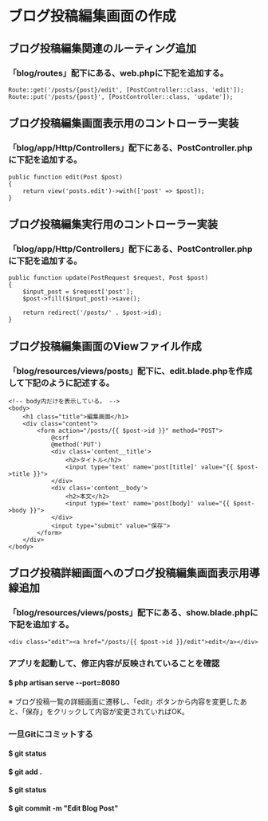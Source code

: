 # ブログ投稿編集画面の作成

## ブログ投稿編集関連のルーティング追加
### 「blog/routes」配下にある、web.phpに下記を追加する。

    Route::get('/posts/{post}/edit', [PostController::class, 'edit']);
    Route::put('/posts/{post}', [PostController::class, 'update']);

## ブログ投稿編集画面表示用のコントローラー実装
### 「blog/app/Http/Controllers」配下にある、PostController.phpに下記を追加する。

    public function edit(Post $post)
    {
        return view('posts.edit')->with(['post' => $post]);
    }

## ブログ投稿編集実行用のコントローラー実装
### 「blog/app/Http/Controllers」配下にある、PostController.phpに下記を追加する。

    public function update(PostRequest $request, Post $post)
    {
        $input_post = $request['post'];
        $post->fill($input_post)->save();

        return redirect('/posts/' . $post->id);
    }

## ブログ投稿編集画面のViewファイル作成
### 「blog/resources/views/posts」配下に、edit.blade.phpを作成して下記のように記述する。

    <!-- body内だけを表示している。 -->
    <body>
        <h1 class="title">編集画面</h1>
        <div class="content">
            <form action="/posts/{{ $post->id }}" method="POST">
                @csrf
                @method('PUT')
                <div class='content__title'>
                    <h2>タイトル</h2>
                    <input type='text' name='post[title]' value="{{ $post->title }}">
                </div>
                <div class='content__body'>
                    <h2>本文</h2>
                    <input type='text' name='post[body]' value="{{ $post->body }}">
                </div>
                <input type="submit" value="保存">
            </form>
        </div>
    </body>

## ブログ投稿詳細画面へのブログ投稿編集画面表示用導線追加
### 「blog/resources/views/posts」配下にある、show.blade.phpに下記を追加する。

    <div class="edit"><a href="/posts/{{ $post->id }}/edit">edit</a></div>

### アプリを起動して、修正内容が反映されていることを確認
#### $ php artisan serve --port=8080
※ ブログ投稿一覧の詳細画面に遷移し、「edit」ボタンから内容を変更したあと、「保存」をクリックして内容が変更されていればOK。

### 一旦Gitにコミットする
#### $ git status
#### $ git add .
#### $ git status
#### $ git commit -m "Edit Blog Post"